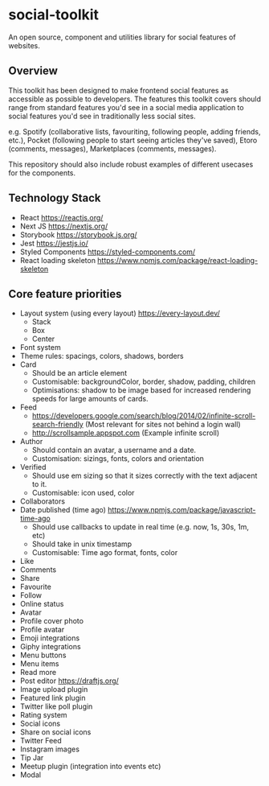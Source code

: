 # social-toolkit
An open source, component and utilities library for social features of websites.

## Overview
This toolkit has been designed to make frontend social features as accessible as possible to developers. The features this toolkit covers should range from standard features you'd see in a social media application to social features you'd see in traditionally less social sites.

e.g. Spotify (collaborative lists, favouriting, following people, adding friends, etc.), Pocket (following people to start seeing articles they've saved), Etoro (comments, messages), Marketplaces (comments, messages).

This repository should also include robust examples of different usecases for the components.

## Technology Stack
- React https://reactjs.org/
- Next JS https://nextjs.org/
- Storybook https://storybook.js.org/
- Jest https://jestjs.io/
- Styled Components https://styled-components.com/
- React loading skeleton https://www.npmjs.com/package/react-loading-skeleton

## Core feature priorities
- Layout system (using every layout) https://every-layout.dev/
  - Stack
  - Box
  - Center
- Font system
- Theme rules: spacings, colors, shadows, borders
- Card
  - Should be an article element
  - Customisable: backgroundColor, border, shadow, padding, children
  - Optimisations: shadow to be image based for increased rendering speeds for large amounts of cards.
- Feed
  - https://developers.google.com/search/blog/2014/02/infinite-scroll-search-friendly (Most relevant for sites not behind a login wall)
  - http://scrollsample.appspot.com (Example infinite scroll)
- Author
  - Should contain an avatar, a username and a date.
  - Customisation: sizings, fonts, colors and orientation
- Verified
  - Should use em sizing so that it sizes correctly with the text adjacent to it.
  - Customisable: icon used, color
- Collaborators
- Date published (time ago) https://www.npmjs.com/package/javascript-time-ago
  - Should use callbacks to update in real time (e.g. now, 1s, 30s, 1m, etc)
  - Should take in unix timestamp
  - Customisable: Time ago format, fonts, color
- Like
- Comments
- Share
- Favourite
- Follow
- Online status
- Avatar
- Profile cover photo
- Profile avatar
- Emoji integrations
- Giphy integrations
- Menu buttons
- Menu items
- Read more
- Post editor https://draftjs.org/
- Image upload plugin
- Featured link plugin
- Twitter like poll plugin
- Rating system
- Social icons
- Share on social icons
- Twitter Feed
- Instagram images
- Tip Jar
- Meetup plugin (integration into events etc)
- Modal
